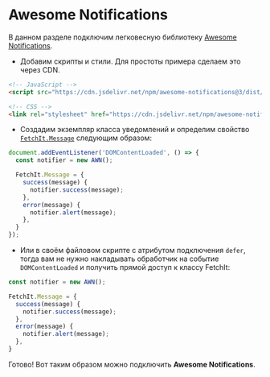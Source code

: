 # Awesome Notifications

В данном разделе подключим легковесную библиотеку [Awesome Notifications](https://f3oall.github.io/awesome-notifications/).

- Добавим скрипты и стили. Для простоты примера сделаем это через CDN.

```html
<!-- JavaScript -->
<script src="https://cdn.jsdelivr.net/npm/awesome-notifications@3/dist/index.var.js" defer></script>

<!-- CSS -->
<link rel="stylesheet" href="https://cdn.jsdelivr.net/npm/awesome-notifications@3/dist/style.min.css">
```

- Создадим экземпляр класса уведомлений и определим свойство [`FetchIt.Message`](/guide/frontend/class#fetchit-message-object) следующим образом:

```js
document.addEventListener('DOMContentLoaded', () => {
  const notifier = new AWN();

  FetchIt.Message = {
    success(message) {
      notifier.success(message);
    },
    error(message) {
      notifier.alert(message);
    },
  }
});
```

- Или в своём файловом скрипте с атрибутом подключения `defer`, тогда вам не нужно накладывать обработчик на событие `DOMContentLoaded` и получить прямой доступ к классу FetchIt:

```js
const notifier = new AWN();

FetchIt.Message = {
  success(message) {
    notifier.success(message);
  },
  error(message) {
    notifier.alert(message);
  },
}
```

Готово! Вот таким образом можно подключить **Awesome Notifications**.
